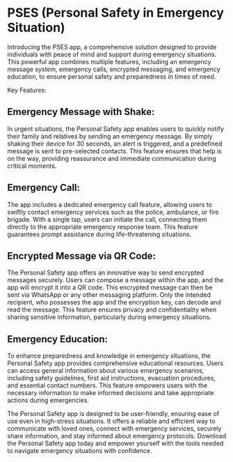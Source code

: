 ﻿# PSES (Personal Safety in Emergency Situation)
 
Introducing the PSES app, a comprehensive solution designed to provide individuals with peace of mind and support during emergency situations. This powerful app combines multiple features, including an emergency message system, emergency calls, encrypted messaging, and emergency education, to ensure personal safety and preparedness in times of need.

Key Features:

## Emergency Message with Shake:
In urgent situations, the Personal Safety app enables users to quickly notify their family and relatives by sending an emergency message. By simply shaking their device for 30 seconds, an alert is triggered, and a predefined message is sent to pre-selected contacts. This feature ensures that help is on the way, providing reassurance and immediate communication during critical moments.

## Emergency Call:
The app includes a dedicated emergency call feature, allowing users to swiftly contact emergency services such as the police, ambulance, or fire brigade. With a single tap, users can initiate the call, connecting them directly to the appropriate emergency response team. This feature guarantees prompt assistance during life-threatening situations.

## Encrypted Message via QR Code:
The Personal Safety app offers an innovative way to send encrypted messages securely. Users can compose a message within the app, and the app will encrypt it into a QR code. This encrypted message can then be sent via WhatsApp or any other messaging platform. Only the intended recipient, who possesses the app and the encryption key, can decode and read the message. This feature ensures privacy and confidentiality when sharing sensitive information, particularly during emergency situations.

## Emergency Education:
To enhance preparedness and knowledge in emergency situations, the Personal Safety app provides comprehensive educational resources. Users can access general information about various emergency scenarios, including safety guidelines, first aid instructions, evacuation procedures, and essential contact numbers. This feature empowers users with the necessary information to make informed decisions and take appropriate actions during emergencies.

The Personal Safety app is designed to be user-friendly, ensuring ease of use even in high-stress situations. It offers a reliable and efficient way to communicate with loved ones, connect with emergency services, securely share information, and stay informed about emergency protocols. Download the Personal Safety app today and empower yourself with the tools needed to navigate emergency situations with confidence.





